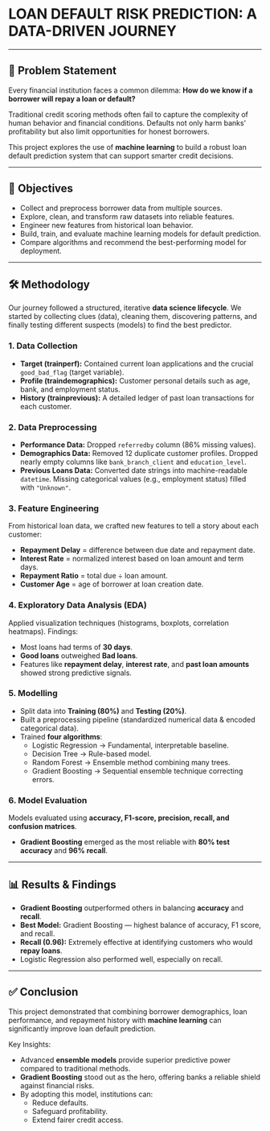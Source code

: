 # LOAN DEFAULT RISK PREDICTION: A DATA-DRIVEN JOURNEY

---

## 📌 Problem Statement  
Every financial institution faces a common dilemma: **How do we know if a borrower will repay a loan or default?**  

Traditional credit scoring methods often fail to capture the complexity of human behavior and financial conditions. Defaults not only harm banks' profitability but also limit opportunities for honest borrowers.  

This project explores the use of **machine learning** to build a robust loan default prediction system that can support smarter credit decisions.  

---

## 🎯 Objectives  
- Collect and preprocess borrower data from multiple sources.  
- Explore, clean, and transform raw datasets into reliable features.  
- Engineer new features from historical loan behavior.  
- Build, train, and evaluate machine learning models for default prediction.  
- Compare algorithms and recommend the best-performing model for deployment.  

---

## 🛠 Methodology  
Our journey followed a structured, iterative **data science lifecycle**. We started by collecting clues (data), cleaning them, discovering patterns, and finally testing different suspects (models) to find the best predictor.  

### 1. Data Collection  
- **Target (trainperf):** Contained current loan applications and the crucial `good_bad_flag` (target variable).  
- **Profile (traindemographics):** Customer personal details such as age, bank, and employment status.  
- **History (trainprevious):** A detailed ledger of past loan transactions for each customer.  

### 2. Data Preprocessing  
- **Performance Data:** Dropped `referredby` column (86% missing values).  
- **Demographics Data:** Removed 12 duplicate customer profiles. Dropped nearly empty columns like `bank_branch_client` and `education_level`.  
- **Previous Loans Data:** Converted date strings into machine-readable `datetime`. Missing categorical values (e.g., employment status) filled with `"Unknown"`.  

### 3. Feature Engineering  
From historical loan data, we crafted new features to tell a story about each customer:  
- **Repayment Delay** = difference between due date and repayment date.  
- **Interest Rate** = normalized interest based on loan amount and term days.  
- **Repayment Ratio** = total due ÷ loan amount.  
- **Customer Age** = age of borrower at loan creation date.  

### 4. Exploratory Data Analysis (EDA)  
Applied visualization techniques (histograms, boxplots, correlation heatmaps). Findings:  
- Most loans had terms of **30 days**.  
- **Good loans** outweighed **Bad loans**.  
- Features like **repayment delay**, **interest rate**, and **past loan amounts** showed strong predictive signals.  

### 5. Modelling  
- Split data into **Training (80%)** and **Testing (20%)**.  
- Built a preprocessing pipeline (standardized numerical data & encoded categorical data).  
- Trained **four algorithms**:  
  - Logistic Regression → Fundamental, interpretable baseline.  
  - Decision Tree → Rule-based model.  
  - Random Forest → Ensemble method combining many trees.  
  - Gradient Boosting → Sequential ensemble technique correcting errors.  

### 6. Model Evaluation  
Models evaluated using **accuracy, F1-score, precision, recall, and confusion matrices**.  
- **Gradient Boosting** emerged as the most reliable with **80% test accuracy** and **96% recall**.  

---

## 📊 Results & Findings  
- **Gradient Boosting** outperformed others in balancing **accuracy** and **recall**.  
- **Best Model:** Gradient Boosting — highest balance of accuracy, F1 score, and recall.  
- **Recall (0.96):** Extremely effective at identifying customers who would **repay loans**.  
- Logistic Regression also performed well, especially on recall.  

---

## ✅ Conclusion  
This project demonstrated that combining borrower demographics, loan performance, and repayment history with **machine learning** can significantly improve loan default prediction.  

Key Insights:  
- Advanced **ensemble models** provide superior predictive power compared to traditional methods.  
- **Gradient Boosting** stood out as the hero, offering banks a reliable shield against financial risks.  
- By adopting this model, institutions can:  
  - Reduce defaults.  
  - Safeguard profitability.  
  - Extend fairer credit access.  




